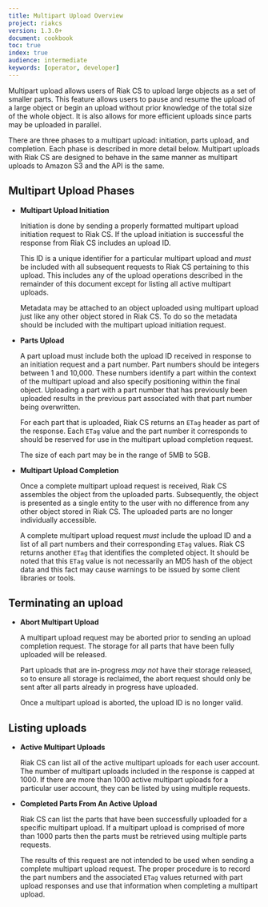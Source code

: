 ```yaml
---
title: Multipart Upload Overview
project: riakcs
version: 1.3.0+
document: cookbook
toc: true
index: true
audience: intermediate
keywords: [operator, developer]
---
```


Multipart upload allows users of Riak CS to upload large objects as a
set of smaller parts. This feature allows users to pause and resume
the upload of a large object or begin an upload without prior knowledge
of the total size of the whole object. It is also allows for more efficient
uploads since parts may be uploaded in parallel.

There are three phases to a multipart upload: initiation, parts
upload, and completion. Each phase is described in more detail
below. Multipart uploads with Riak CS are designed to behave
in the same manner as multipart uploads to Amazon S3 and the
API is the same.

## Multipart Upload Phases

- **Multipart Upload Initiation**

    Initiation is done by sending a properly formatted multipart upload
    initiation request to Riak CS. If the upload initiation is successful
    the response from Riak CS includes an upload ID.

    This ID is a unique identifier for a particular multipart upload
    and *must* be included with all subsequent requests to Riak CS
    pertaining to this upload. This includes any of the upload
    operations described in the remainder of this document except for
    listing all active multipart uploads.

    Metadata may be attached to an object uploaded using multipart upload
    just like any other object stored in Riak CS. To do so the metadata
    should be included with the multipart upload initiation request.

- **Parts Upload**

    A part upload must include both the upload ID received in response
    to an initiation request and a part number. Part numbers should be
    integers between 1 and 10,000. These numbers identify a part
    within the context of the multipart upload and also specify
    positioning within the final object. Uploading a part with a part
    number that has previously been uploaded results in the previous
    part associated with that part number being overwritten.

    For each part that is uploaded, Riak CS returns an `ETag` header as
    part of the response. Each `ETag` value and the part number it
    corresponds to should be reserved for use in the multipart upload
    completion request.

    The size of each part may be in the range of 5MB to 5GB.

- **Multipart Upload Completion**

    Once a complete multipart upload request is received, Riak CS
    assembles the object from the uploaded parts. Subsequently, the object
    is presented as a single entity to the user with no difference from
    any other object stored in Riak CS. The uploaded parts are no longer
    individually accessible.

    A complete multipart upload request *must* include the upload ID and a
    list of all part numbers and their corresponding `ETag` values. Riak
    CS returns another `ETag` that identifies the completed object. It
    should be noted that this `ETag` value is not necessarily an MD5 hash
    of the object data and this fact may cause warnings to be issued by
    some client libraries or tools.

## Terminating an upload

- **Abort Multipart Upload**

    A multipart upload request may be aborted prior to sending an
    upload completion request. The storage for all parts that have
    been fully uploaded will be released.

    Part uploads that are in-progress *may not* have their storage
    released, so to ensure all storage is reclaimed, the abort request
    should only be sent after all parts already in progress have
    uploaded.

    Once a multipart upload is aborted, the upload ID is no longer
    valid.

## Listing uploads

- **Active Multipart Uploads**

    Riak CS can list all of the active multipart uploads for each user
    account. The number of multipart uploads included in the response is
    capped at 1000. If there are more than 1000 active multipart uploads
    for a particular user account, they can be listed by using multiple
    requests.

- **Completed Parts From An Active Upload**

    Riak CS can list the parts that have been successfully uploaded
    for a specific multipart upload. If a multipart upload is
    comprised of more than 1000 parts then the parts must be retrieved
    using multiple parts requests.

    The results of this request are not intended to be used when sending a
    complete multipart upload request. The proper procedure is to record
    the part numbers and the associated `ETag` values returned with part
    upload responses and use that information when completing a multipart
    upload.
